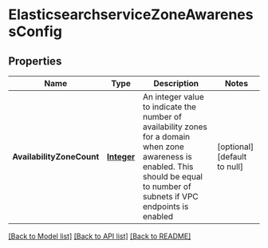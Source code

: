 # ElasticsearchserviceZoneAwarenessConfig
## Properties

Name | Type | Description | Notes
------------ | ------------- | ------------- | -------------
**AvailabilityZoneCount** | [**Integer**](integer.md) | An integer value to indicate the number of availability zones for a domain when zone awareness is enabled. This should be equal to number of subnets if VPC endpoints is enabled | [optional] [default to null]

[[Back to Model list]](../README.md#documentation-for-models) [[Back to API list]](../README.md#documentation-for-api-endpoints) [[Back to README]](../README.md)

